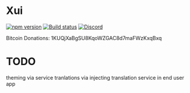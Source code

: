 # Xui

[![npm version](https://badge.fury.io/js/xui.svg)](https://badge.fury.io/js/xui)
[![Build status](https://circleci.com/gh/Rikarin/xui.svg?style=svg)](https://circleci.com/gh/Rikarin/xui)
[![Discord](https://img.shields.io/discord/776258487307075594.svg?label=&logo=discord&logoColor=ffffff&color=7389D8&labelColor=6A7EC2)](https://discord.gg/aPkZsFcu)

Bitcoin Donations: 1KUQjXaBgSU8KqoWZGAC8d7maFWzKxqBxq

# TODO

theming via service
tranlations via injecting translation service in end user app
